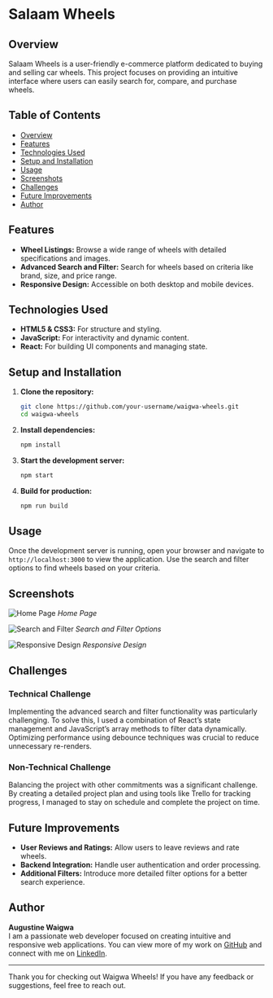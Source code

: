 # Salaam Wheels

## Overview
Salaam Wheels is a user-friendly e-commerce platform dedicated to buying and selling car wheels. This project focuses on providing an intuitive interface where users can easily search for, compare, and purchase wheels.

## Table of Contents
- [Overview](#overview)
- [Features](#features)
- [Technologies Used](#technologies-used)
- [Setup and Installation](#setup-and-installation)
- [Usage](#usage)
- [Screenshots](#screenshots)
- [Challenges](#challenges)
- [Future Improvements](#future-improvements)
- [Author](#author)

## Features
- **Wheel Listings:** Browse a wide range of wheels with detailed specifications and images.
- **Advanced Search and Filter:** Search for wheels based on criteria like brand, size, and price range.
- **Responsive Design:** Accessible on both desktop and mobile devices.

## Technologies Used
- **HTML5 & CSS3:** For structure and styling.
- **JavaScript:** For interactivity and dynamic content.
- **React:** For building UI components and managing state.

## Setup and Installation
1. **Clone the repository:**
    ```bash
    git clone https://github.com/your-username/waigwa-wheels.git
    cd waigwa-wheels
    ```

2. **Install dependencies:**
    ```bash
    npm install
    ```

3. **Start the development server:**
    ```bash
    npm start
    ```

4. **Build for production:**
    ```bash
    npm run build
    ```

## Usage
Once the development server is running, open your browser and navigate to `http://localhost:3000` to view the application. Use the search and filter options to find wheels based on your criteria.

## Screenshots
![Home Page](link_to_home_page_screenshot)
*Home Page*

![Search and Filter](link_to_search_and_filter_screenshot)
*Search and Filter Options*

![Responsive Design](link_to_responsive_design_screenshot)
*Responsive Design*

## Challenges
### Technical Challenge
Implementing the advanced search and filter functionality was particularly challenging. To solve this, I used a combination of React’s state management and JavaScript’s array methods to filter data dynamically. Optimizing performance using debounce techniques was crucial to reduce unnecessary re-renders.

### Non-Technical Challenge
Balancing the project with other commitments was a significant challenge. By creating a detailed project plan and using tools like Trello for tracking progress, I managed to stay on schedule and complete the project on time.

## Future Improvements
- **User Reviews and Ratings:** Allow users to leave reviews and rate wheels.
- **Backend Integration:** Handle user authentication and order processing.
- **Additional Filters:** Introduce more detailed filter options for a better search experience.

## Author
**Augustine Waigwa**  
I am a passionate web developer focused on creating intuitive and responsive web applications. You can view more of my work on [GitHub](https://github.com/your-username) and connect with me on [LinkedIn](https://www.linkedin.com/in/your-linkedin-profile).

---

Thank you for checking out Waigwa Wheels! If you have any feedback or suggestions, feel free to reach out.

